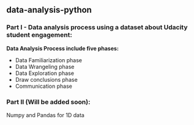 ## data-analysis-python ##

### Part I - Data analysis process using a dataset about Udacity student engagement: ###
**Data Analysis Process include five phases:**
- Data Familiarization phase
- Data Wrangeling phase
- Data Exploration phase
- Draw conclusions phase
- Communication phase

### Part II (Will be added soon): ###
Numpy and Pandas for 1D data

